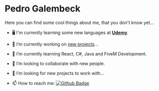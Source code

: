 # Pedro Galembeck

Here you can find some cool things about me, that you don't know yet...

- 🖥 I'm currently learning some new languages at [**Udemy**](https://www.udemy.com/).

- 🔭 I’m currently working on <a href="https://github.com/LDNzera?tab=repositories/">new projects</a>... 

- 🌱 I’m currently learning React, C#, Java and FiveM Development.

- 👯 I’m looking to collaborate with new people.

- 🤔 I’m looking for new projects to work with...

- 📫 How to reach me: [![Github Badge](https://img.shields.io/badge/-Github-000?style=flat-square&logo=Github&logoColor=white&link=https://github.com/LDNzera)](https://github.com/LDNzera)
